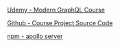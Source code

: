 [Udemy - Modern GraphQL Course](https://www.udemy.com/course/modern-graphql-complete-guide)

[Github - Course Project Source Code](https://github.com/harblaith7/GraphQL-Course-Udemy)

[npm - apollo server](https://www.npmjs.com/package/@apollo/server)